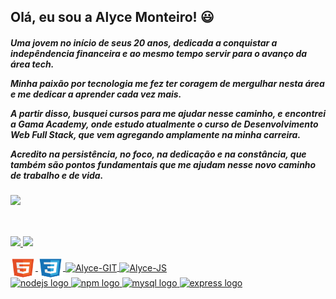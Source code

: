 ## Olá, eu sou a Alyce Monteiro! 😃 

<h5>Uma jovem no início de seus 20 anos, dedicada a conquistar a indepêndencia financeira e ao mesmo tempo servir para o avanço da área tech. 

Minha paixão por tecnologia me fez ter coragem de mergulhar nesta área e me dedicar a aprender cada vez mais. 
  
A partir disso, busquei cursos para me ajudar nesse caminho, e encontrei a Gama Academy, onde estudo atualmente o curso de Desenvolvimento Web Full Stack, que vem agregando amplamente na minha carreira. 

Acredito na persistência, no foco, na dedicação e na constância, que também são pontos fundamentais que me ajudam nesse novo caminho de trabalho e de vida. </h5>

<div>
  <a href="https://www.linkedin.com/in/alyce-monteiro/" target="_blank"> <img src="https://img.shields.io/badge/LinkedIn-0077B5?style=for-the-badge&logo=linkedin&logoColor=white">
</div>
  
##
<br>

<div>
  <a href="https://github.com/alyce-developer">
  <img height="180em" src="https://github-readme-stats.vercel.app/api/top-langs/?username=alyce-developer&langs_count=4&theme=radical">
  <img height="180em" src="https://github-readme-stats.vercel.app/api?username=alyce-developer&show_icons=true&theme=radical">
</div>  

<div style="display: inline_block"><br>

  <img align="center" alt="Alyce-HTML" height="30" width="40" src="http://raw.githubusercontent.com/devicons/devicon/master/icons/html5/html5-original.svg">
		
  <img align="center" alt="Alyce-CSS" height="30" width="40" src="http://raw.githubusercontent.com/devicons/devicon/master/icons/css3/css3-original.svg">
  
  <img align="center" alt="Alyce-GIT" height="30" width="40" src="https://raw.githubusercontent.com/jmnote/z-icons/master/svg/git.svg">
	
  <img align="center" alt="Alyce-JS" height="30" width="40" src="https://raw.githubusercontent.com/jmnote/z-icons/master/svg/javascript.svg">
		
</div>  

<div>
  <img src="https://cdn.jsdelivr.net/gh/devicons/devicon/icons/nodejs/nodejs-original.svg" height="40" width="52" alt="nodejs logo"/>
          
  <img src="https://cdn.jsdelivr.net/gh/devicons/devicon/icons/npm/npm-original-wordmark.svg" height="40" width="52" alt="npm logo"/>
	
  <img src="https://cdn.jsdelivr.net/gh/devicons/devicon/icons/mysql/mysql-original.svg" height="40" width="52" alt="mysql logo"/>
	
  <img src="https://cdn.jsdelivr.net/gh/devicons/devicon/icons/express/express-original.svg" height="40" width="52" alt="express logo"/>
</div>	


